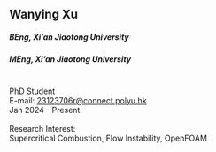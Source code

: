 ## Wanying Xu
##### BEng, Xi’an Jiaotong University
##### MEng, Xi’an Jiaotong University

<div align="justify">
<br/>PhD Student
<br/>E-mail: <a href="mailto:23123706r@connect.polyu.hk">23123706r@connect.polyu.hk</a>
<br/>
Jan 2024 - Present
<br/><br/>
Research Interest: <br/>
Supercritical Combustion, Flow Instability, OpenFOAM
</div>